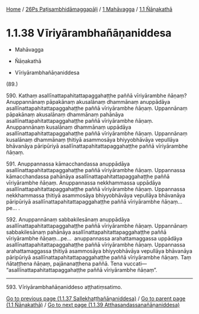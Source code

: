 
[Home](/) / [26Ps Paṭisambhidāmaggapāḷi](../../../26Ps.md) / [1 Mahāvagga](../../1.md) / [1.1 Ñāṇakathā](../1.1.md)

# 1.1.38 Vīriyārambhañāṇaniddesa

* Mahāvagga

* Ñāṇakathā

* Vīriyārambhañāṇaniddesa

(89.)

590\. Kathaṃ asallīnattapahitattapaggahaṭṭhe paññā vīriyārambhe ñāṇaṃ? Anuppannānaṃ pāpakānaṃ akusalānaṃ dhammānaṃ anuppādāya asallīnattapahitattapaggahaṭṭhe paññā vīriyārambhe ñāṇaṃ. Uppannānaṃ pāpakānaṃ akusalānaṃ dhammānaṃ pahānāya asallīnattapahitattapaggahaṭṭhe paññā vīriyārambhe ñāṇaṃ. Anuppannānaṃ kusalānaṃ dhammānaṃ uppādāya asallīnattapahitattapaggahaṭṭhe paññā vīriyārambhe ñāṇaṃ. Uppannānaṃ kusalānaṃ dhammānaṃ ṭhitiyā asammosāya bhiyyobhāvāya vepullāya bhāvanāya pāripūriyā asallīnattapahitattapaggahaṭṭhe paññā vīriyārambhe ñāṇaṃ.

591\. Anuppannassa kāmacchandassa anuppādāya asallīnattapahitattapaggahaṭṭhe paññā vīriyārambhe ñāṇaṃ. Uppannassa kāmacchandassa pahānāya asallīnattapahitattapaggahaṭṭhe paññā vīriyārambhe ñāṇaṃ. Anuppannassa nekkhammassa uppādāya asallīnattapahitattapaggahaṭṭhe paññā vīriyārambhe ñāṇaṃ. Uppannassa nekkhammassa ṭhitiyā asammosāya bhiyyobhāvāya vepullāya bhāvanāya pāripūriyā asallīnattapahitattapaggahaṭṭhe paññā vīriyārambhe ñāṇaṃ…pe… .

592\. Anuppannānaṃ sabbakilesānaṃ anuppādāya asallīnattapahitattapaggahaṭṭhe paññā vīriyārambhe ñāṇaṃ. Uppannānaṃ sabbakilesānaṃ pahānāya asallīnattapahitattapaggahaṭṭhe paññā vīriyārambhe ñāṇaṃ…pe…  anuppannassa arahattamaggassa uppādāya asallīnattapahitattapaggahaṭṭhe paññā vīriyārambhe ñāṇaṃ. Uppannassa arahattamaggassa ṭhitiyā asammosāya bhiyyobhāvāya vepullāya bhāvanāya pāripūriyā asallīnattapahitattapaggahaṭṭhe paññā vīriyārambhe ñāṇaṃ. Taṃ ñātaṭṭhena ñāṇaṃ, pajānanaṭṭhena paññā. Tena vuccati—  “asallīnattapahitattapaggahaṭṭhe paññā vīriyārambhe ñāṇaṃ”.

---

593\. Vīriyārambhañāṇaniddeso aṭṭhatiṃsatimo.



[Go to previous page (1.1.37 Sallekhaṭṭhañāṇaniddesa)](1.1.37.md) / [Go to parent page (1.1 Ñāṇakathā)](../1.1.md) / [Go to next page (1.1.39 Atthasandassanañāṇaniddesa)](1.1.39.md)


